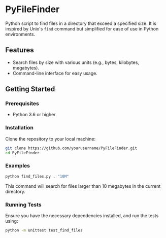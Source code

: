 # PyFileFinder

Python script to find files in a directory that exceed a specified size.
It is inspired by Unix's `find` command but simplified for ease of use in Python environments.

## Features

- Search files by size with various units (e.g., bytes, kilobytes, megabytes).
- Command-line interface for easy usage.

## Getting Started

### Prerequisites

- Python 3.6 or higher

### Installation

Clone the repository to your local machine:

```bash
git clone https://github.com/yourusername/PyFileFinder.git
cd PyFileFinder
```

### Examples
```bash
python find_files.py . "10M"
```
This command will search for files larger than 10 megabytes in the current directory.

### Running Tests
Ensure you have the necessary dependencies installed, and run the tests using:

```bash
python -m unittest test_find_files
```
